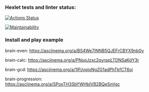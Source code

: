 ### Hexlet tests and linter status:
[![Actions Status](https://github.com/mminnekaev/python-project-49/workflows/hexlet-check/badge.svg)](https://github.com/mminnekaev/python-project-49/actions)

[![Maintainability](https://api.codeclimate.com/v1/badges/c8859dd8e69bbdb03b49/maintainability)](https://codeclimate.com/github/mminnekaev/python-project-49/maintainability)

### Install and play example
brain-even: https://asciinema.org/a/BS4We7INNB5QJEFrCBYX9nb0v

brain-calc: https://asciinema.org/a/PNsqJzxc2qyrppLTDNSaKdY3r

brain-gcd: https://asciinema.org/a/1lPJvqioNgZG1adPhTkfCT6oi

brain-progression: https://asciinema.org/a/SPoxTH3SbYWHbIVB2BQeSmIgc
